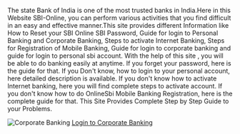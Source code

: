 The state Bank of India is one of the most trusted banks in India.Here in this Website SBI-Online, you can perform various activities 
that you find difficult in an easy and effective manner.This site provides different Information like How to Reset your SBI Online
SBI Password, Guide for login to Personal Banking and Corporate Banking, Steps to activate Internet Banking, Steps for Registration
of Mobile Banking, Guide for login to corporate banking and guide for login to personal sbi account. With the help of this site
, you will be able to do banking easily at anytime. If you forget your password, here is the guide for that. If you Don't know,
how to login to your personal account, here detailed description is available. If you don't know how to activate Internet banking,
here you will find complete steps to activate account. If you don't know how to do OnlineSbi Mobile Banking Registration, here is
the complete guide for that. This Site Provides Complete Step by Step Guide to your Problems.

<img src="https://sbionline.help/wp-content/uploads/2016/10/4.jpg" alt="Corporate Banking">
<a href="https://sbionline.help/onlinesbi-corporate-banking-login/">Login to Corporate Banking</a>

